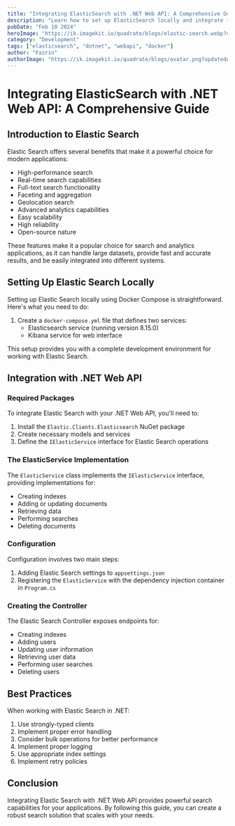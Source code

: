 ```yaml
---
title: "Integrating ElasticSearch with .NET Web API: A Comprehensive Guide"
description: "Learn how to set up ElasticSearch locally and integrate it with a .NET Web API for powerful search capabilities"
pubDate: "Feb 10 2024"
heroImage: "https://ik.imagekit.io/quadrate/blogs/elastic-search.webp?updatedAt=1732702078768"
category: "Development"
tags: ["elasticsearch", "dotnet", "webapi", "docker"]
author: "Fazrin"
authorImage: "https://ik.imagekit.io/quadrate/blogs/avatar.png?updatedAt=1732702078949"
---
```


# Integrating ElasticSearch with .NET Web API: A Comprehensive Guide

## Introduction to Elastic Search

Elastic Search offers several benefits that make it a powerful choice for modern applications:

- High-performance search
- Real-time search capabilities
- Full-text search functionality
- Faceting and aggregation
- Geolocation search
- Advanced analytics capabilities
- Easy scalability
- High reliability
- Open-source nature

These features make it a popular choice for search and analytics applications, as it can handle large datasets, provide fast and accurate results, and be easily integrated into different systems.

## Setting Up Elastic Search Locally

Setting up Elastic Search locally using Docker Compose is straightforward. Here's what you need to do:

1. Create a `docker-compose.yml` file that defines two services:
   - Elasticsearch service (running version 8.15.0)
   - Kibana service for web interface

This setup provides you with a complete development environment for working with Elastic Search.

## Integration with .NET Web API

### Required Packages

To integrate Elastic Search with your .NET Web API, you'll need to:

1. Install the `Elastic.Clients.Elasticsearch` NuGet package
2. Create necessary models and services
3. Define the `IElasticService` interface for Elastic Search operations

### The ElasticService Implementation

The `ElasticService` class implements the `IElasticService` interface, providing implementations for:

- Creating indexes
- Adding or updating documents
- Retrieving data
- Performing searches
- Deleting documents

### Configuration

Configuration involves two main steps:

1. Adding Elastic Search settings to `appsettings.json`
2. Registering the `ElasticService` with the dependency injection container in `Program.cs`

### Creating the Controller

The Elastic Search Controller exposes endpoints for:

- Creating indexes
- Adding users
- Updating user information
- Retrieving user data
- Performing user searches
- Deleting users

## Best Practices

When working with Elastic Search in .NET:

1. Use strongly-typed clients
2. Implement proper error handling
3. Consider bulk operations for better performance
4. Implement proper logging
5. Use appropriate index settings
6. Implement retry policies

## Conclusion

Integrating Elastic Search with .NET Web API provides powerful search capabilities for your applications. By following this guide, you can create a robust search solution that scales with your needs.
